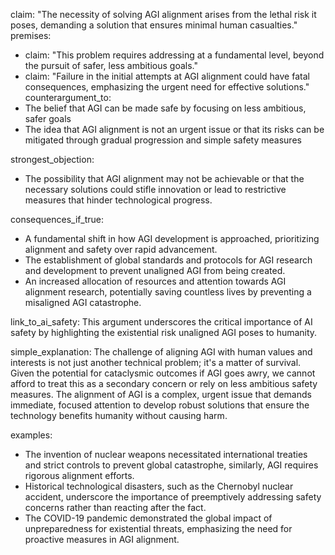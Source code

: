 claim: "The necessity of solving AGI alignment arises from the lethal risk it poses, demanding a solution that ensures minimal human casualties."
premises:
  - claim: "This problem requires addressing at a fundamental level, beyond the pursuit of safer, less ambitious goals."
  - claim: "Failure in the initial attempts at AGI alignment could have fatal consequences, emphasizing the urgent need for effective solutions."
counterargument_to:
  - The belief that AGI can be made safe by focusing on less ambitious, safer goals
  - The idea that AGI alignment is not an urgent issue or that its risks can be mitigated through gradual progression and simple safety measures

strongest_objection:
  - The possibility that AGI alignment may not be achievable or that the necessary solutions could stifle innovation or lead to restrictive measures that hinder technological progress.

consequences_if_true:
  - A fundamental shift in how AGI development is approached, prioritizing alignment and safety over rapid advancement.
  - The establishment of global standards and protocols for AGI research and development to prevent unaligned AGI from being created.
  - An increased allocation of resources and attention towards AGI alignment research, potentially saving countless lives by preventing a misaligned AGI catastrophe.

link_to_ai_safety: This argument underscores the critical importance of AI safety by highlighting the existential risk unaligned AGI poses to humanity.

simple_explanation: The challenge of aligning AGI with human values and interests is not just another technical problem; it's a matter of survival. Given the potential for cataclysmic outcomes if AGI goes awry, we cannot afford to treat this as a secondary concern or rely on less ambitious safety measures. The alignment of AGI is a complex, urgent issue that demands immediate, focused attention to develop robust solutions that ensure the technology benefits humanity without causing harm.

examples:
  - The invention of nuclear weapons necessitated international treaties and strict controls to prevent global catastrophe, similarly, AGI requires rigorous alignment efforts.
  - Historical technological disasters, such as the Chernobyl nuclear accident, underscore the importance of preemptively addressing safety concerns rather than reacting after the fact.
  - The COVID-19 pandemic demonstrated the global impact of unpreparedness for existential threats, emphasizing the need for proactive measures in AGI alignment.